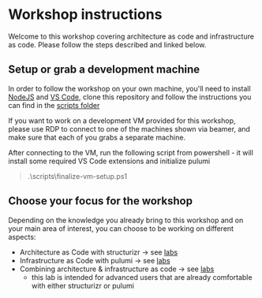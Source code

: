 # Workshop instructions

Welcome to this workshop covering architecture as code and infrastructure as code. Please follow the steps described and linked below.

## Setup or grab a development machine

In order to follow the workshop on your own machine, you'll need to install [NodeJS](https://nodejs.org/en/) and [VS Code](https://code.visualstudio.com/), clone this repository and follow the instructions you can find in the [scripts folder](scripts/README.md)

If you want to work on a development VM provided for this workshop, please use RDP to connect to one of the machines shown via beamer, and make sure that each of you grabs a separate machine.

After connecting to the VM, run the following script from powershell - it will install some required VS Code extensions and initialize pulumi
> .\scripts\finalize-vm-setup.ps1

## Choose your focus for the workshop

Depending on the knowledge you already bring to this workshop and on your main area of interest, you can choose to be working on different aspects:

- Architecture as Code with structurizr → see [labs](examples/getting-started/structurizr/README.md)
- Infrastructure as Code with pulumi → see [labs](examples/getting-started/pulumi/README.md)
- Combining architecture & infrastructure as code → see [labs](examples/getting-started/pulumi-and-structurizr/README.md)
  - this lab is intended for advanced users that are already comfortable with either structurizr or pulumi